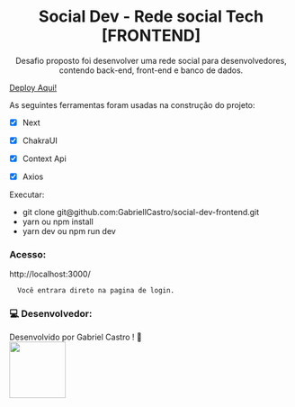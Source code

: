 <h1 align="center">Social Dev - Rede social Tech [FRONTEND]</h1>
<p align="center">Desafio proposto foi desenvolver uma rede social para desenvolvedores, contendo back-end, front-end e banco de dados.</p>

<a href="https://social-dev-app.vercel.app/">Deploy Aqui!</a>

As seguintes ferramentas foram usadas na construção do projeto:

- [x] Next
- [x] ChakraUI
- [x] Context Api
- [x] Axios


<p>Executar: </p>
 <ul> 
  <li>git clone git@github.com:GabriellCastro/social-dev-frontend.git</li>
  <li>yarn ou npm install</li>
  <li>yarn dev ou npm run dev</li>
 </ul>
  
<h3>Acesso: </h3>
<p>http://localhost:3000/</p>

```
  Você entrara direto na pagina de login.
```

### 💻 Desenvolvedor:

Desenvolvido por Gabriel Castro ! 🥇  
<kbd>
    <img src="https://avatars.githubusercontent.com/u/61993679?s=460&u=970a557bb6ad3bf6ff644dc20d5b6d3cdd753a93&v=4" width="100px;" />
 </kbd>

